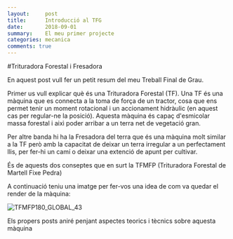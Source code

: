 ```yaml
---
layout:     post
title:      Introducció al TFG
date:       2018-09-01
summary:    El meu primer projecte
categories: mecanica
comments: true
---
```

#Trituradora Forestal i Fresadora

En aquest post vull fer un petit resum del meu Treball Final de Grau.

Primer us vull explicar què és una Trituradora Forestal (TF). Una TF és una
màquina que es connecta a la toma de força de un tractor, cosa que ens permet tenir
un moment rotacional i un accionament hidràulic (en aquest cas per regular-ne la posició).
Aquesta màquina és capaç d'esmicolar massa forestal i aixì poder arribar a un terra net
de vegetació gran.

Per altre banda hi ha la Fresadora del terra que és una màquina molt similar a la TF però
amb la capacitat de deixar un terra irregular a un perfectament llis, per fer-hi un
camí o deixar una extenció de apunt per cultivar.

És de aquests dos conseptes que en surt la TFMFP (Trituradora Forestal de
Martell Fixe Pedra)

A continuació teniu una imatge per fer-vos una idea de com va quedar el render de la màquina:

![TFMFP180_GLOBAL_43](/images/primer_post/TFMFP180_GLOBAL_43.png)

Els propers posts aniré penjant aspectes teorics i tècnics sobre aquesta màquina